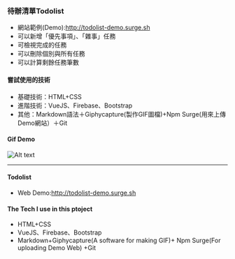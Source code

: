 
### 待辦清單Todolist

* 網站範例(Demo):http://todolist-demo.surge.sh
* 可以新增「優先事項」、「雜事」任務
* 可檢視完成的任務
* 可以刪除個別與所有任務
* 可以計算剩餘任務筆數


#### 嘗試使用的技術

* 基礎技術：HTML+CSS
* 進階技術：VueJS、Firebase、Bootstrap
* 其他：Markdown語法＋Giphycapture(製作GIF圖檔)+Npm Surge(用來上傳Demo網站）＋Git

#### Gif Demo

![Alt text](https://i.imgur.com/fpiYCTv.gif)




------

#### Todolist

* Web Demo:http://todolist-demo.surge.sh

#### The Tech I use in this ptoject

* HTML+CSS
* VueJS、Firebase、Bootstrap
* Markdown+Giphycapture(A software for making GIF)+ Npm Surge(For uploading Demo Web) +Git
